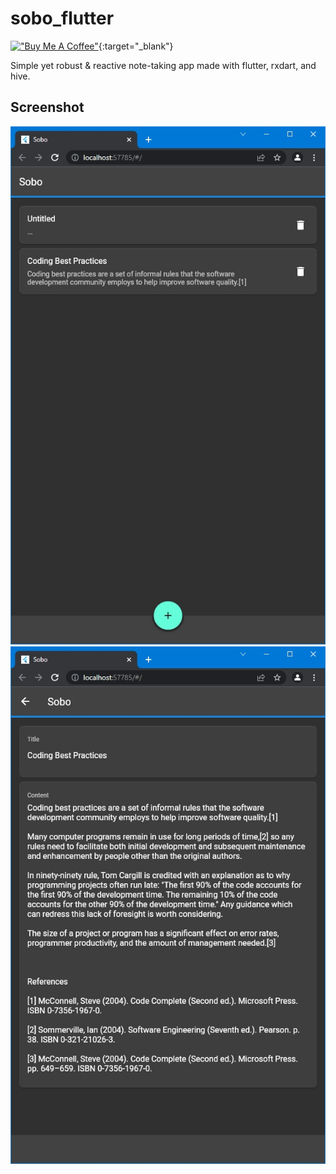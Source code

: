 # sobo_flutter

[!["Buy Me A Coffee"](https://www.buymeacoffee.com/assets/img/custom_images/orange_img.png)](https://www.buymeacoffee.com/jmsrsd){:target="_blank"}

Simple yet robust & reactive note-taking app made with flutter, rxdart, and hive.

## Screenshot

![](./screenshot/1648732159.jpg)
![](./screenshot/1648732211.jpg)
